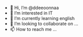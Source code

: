 - 👋 Hi, I’m @ddeeoonnaa
- 👀 I’m interested in IT
- 🌱 I’m currently learning english
- 💞️ I’m looking to collaborate on ...
- 📫 How to reach me ...

<!---
ddeeoonnaa/ddeeoonnaa is a ✨ special ✨ repository because its `README.md` (this file) appears on your GitHub profile.
You can click the Preview link to take a look at your changes.
--->
